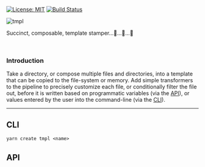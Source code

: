[![License: MIT](https://img.shields.io/badge/License-MIT-green.svg)](https://opensource.org/licenses/MIT)
[![Build Status](https://travis-ci.org/philcockfield/create-tmpl.svg?branch=master)](https://travis-ci.org/philcockfield/create-tmpl)

![tmpl](https://user-images.githubusercontent.com/185555/51378810-daa55200-1b72-11e9-9658-275929147ee9.png)

Succinct, composable, template stamper...🤖...🤖...🤖

<p>&nbsp;</p>

### Introduction
Take a directory, or compose multiple files and directories, into a template that can be copied to the file-system or memory.  Add simple transformers to the pipeline to precisely customize each file, or conditionally filter the file out, before it is written based on programmatic variables (via the [API](#API)), or values entered by the user into the command-line (via the [CLI](#CLI)).

---


## CLI

```
yarn create tmpl <name>
```


## API

